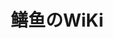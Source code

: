---
layout: home

title: 鳝鱼のWiKi
titleTemplate: 由 VitePress 驱动的 WiKi 网站

hero:
  name: 鳝鱼のWiKi
  text: 由 VitePress 驱动的公共 WiKi 网站
  tagline: Powered By ShanFish
  actions:
    - theme: brand
      text: 目前支持游戏列表
      link: /list
    - theme: alt
      text: 关于我们
      link: /about
    - theme: alt
      text: GitHub
      link: https://github.com/zcsfish/vitepress
---